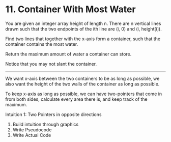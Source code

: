 # 11. Container With Most Water

You are given an integer array height of length n. There are n vertical lines drawn such that the two endpoints of the ith line are (i, 0) and (i, height[i]).

Find two lines that together with the x-axis form a container, such that the container contains the most water.

Return the maximum amount of water a container can store.

Notice that you may not slant the container.

______________________________________________________________________

We want x-axis between the two containers to be as long as possible, we also want the height of the two walls of the container as long as possible.

To keep x-axis as long as possible, we can have two-pointers that come in from both sides, calculate every area there is, and keep track of the maximum.

Intuition 1: Two Pointers in opposite directions 

1. Build intuition through graphics
2. Write Pseudocode
3. Write Actual Code

